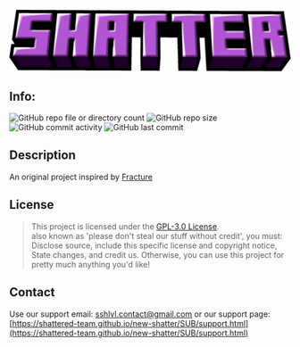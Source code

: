 ![Project Logo](UI/Title.png)
## Info: 
![GitHub repo file or directory count](https://img.shields.io/github/directory-file-count/shattered-team/new-shatter)
![GitHub repo size](https://img.shields.io/github/repo-size/shattered-team/new-shatter)
![GitHub commit activity](https://img.shields.io/github/commit-activity/t/shattered-team/new-shatter)
![GitHub last commit](https://img.shields.io/github/last-commit/shattered-team/new-shatter)

## Description

An original project inspired by [Fracture](https://github.com/gragin0/fracture)

## License

> This project is licensed under the [GPL-3.0 License](https://choosealicense.com/licenses/gpl-3.0/). <br>
> also known as 'please don't steal our stuff without credit', you must: Disclose source, include this specific license and copyright notice, State changes, and credit us.
> Otherwise, you can use this project for pretty much anything you'd like!

## Contact

Use our support email: [sshlvl.contact@gmail.com](mailto:sshlvl.contact@gmail.com)
or our support page: [https://shattered-team.github.io/new-shatter/SUB/support.html](https://shattered-team.github.io/new-shatter/SUB/support.html)
